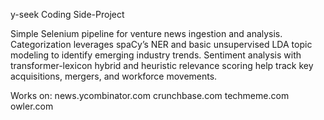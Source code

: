 y-seek Coding Side-Project


Simple Selenium pipeline for venture news ingestion and analysis. 
Categorization leverages spaCy’s NER and basic unsupervised LDA topic modeling to identify emerging industry trends. 
Sentiment analysis with transformer-lexicon hybrid and heuristic relevance scoring help track key acquisitions, mergers, and workforce movements.


Works on:
news.ycombinator.com
crunchbase.com
techmeme.com
owler.com
